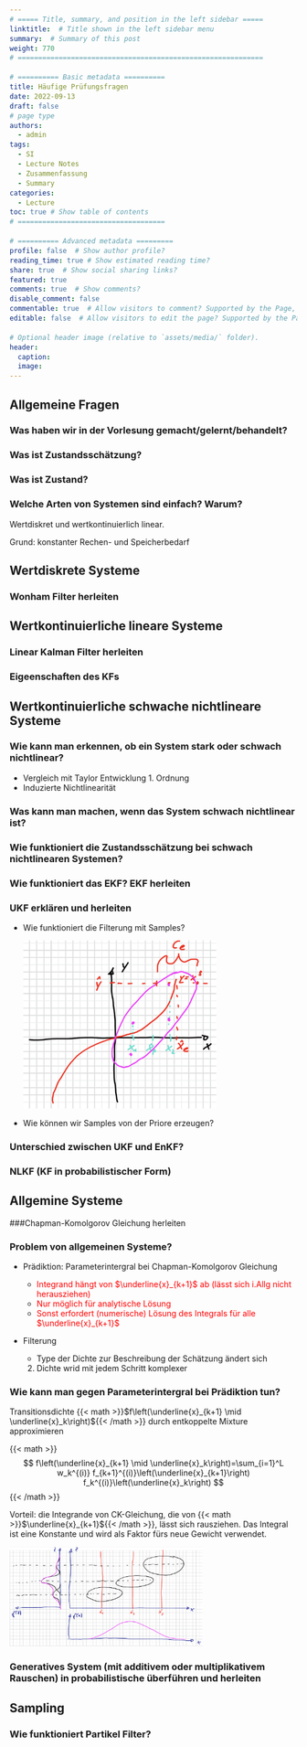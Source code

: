 ```yaml
---
# ===== Title, summary, and position in the left sidebar =====
linktitle:  # Title shown in the left sidebar menu
summary:  # Summary of this post
weight: 770
# ============================================================

# ========== Basic metadata ==========
title: Häufige Prüfungsfragen
date: 2022-09-13
draft: false
# page type
authors:
  - admin
tags:
  - SI
  - Lecture Notes
  - Zusammenfassung
  - Summary
categories:
  - Lecture
toc: true # Show table of contents
# ====================================

# ========== Advanced metadata =========
profile: false  # Show author profile?
reading_time: true # Show estimated reading time?
share: true  # Show social sharing links?
featured: true
comments: true  # Show comments?
disable_comment: false
commentable: true  # Allow visitors to comment? Supported by the Page, Post, and Book content types.
editable: false  # Allow visitors to edit the page? Supported by the Page, Post, and Book content types.

# Optional header image (relative to `assets/media/` folder).
header:
  caption: 
  image:  
---
```


## Allgemeine Fragen

### Was haben wir in der Vorlesung gemacht/gelernt/behandelt?





### Was ist Zustandsschätzung?



### Was ist Zustand?





### Welche Arten von Systemen sind einfach? Warum?

Wertdiskret und wertkontinuierlich linear.

Grund: konstanter Rechen- und Speicherbedarf



## Wertdiskrete Systeme

### Wonham Filter herleiten



## Wertkontinuierliche lineare Systeme

### Linear Kalman Filter herleiten



### Eigeenschaften des KFs





## Wertkontinuierliche schwache nichtlineare Systeme

### Wie kann man erkennen, ob ein System stark oder schwach nichtlinear?

- Vergleich mit Taylor Entwicklung 1. Ordnung
- Induzierte Nichtlinearität

### Was kann man machen, wenn das System schwach nichtlinear ist?



### Wie funktioniert die Zustandsschätzung bei schwach nichtlinearen Systemen?



### Wie funktioniert das EKF? EKF herleiten



### UKF erklären und herleiten

- Wie funktioniert die Filterung mit Samples?

  <img src="https://raw.githubusercontent.com/EckoTan0804/upic-repo/master/uPic/截屏2022-09-12 22.29.08.png" alt="截屏2022-09-12 22.29.08" style="zoom: 33%;" />



- Wie können wir Samples von der Priore erzeugen?



### Unterschied zwischen UKF und EnKF?



### NLKF (KF in probabilistischer Form)





## Allgemine Systeme



###Chapman-Komolgorov Gleichung herleiten



### Problem von allgemeinen Systeme?

- Prädiktion: Parameterintergral bei Chapman-Komolgorov Gleichung
  - <span style="color: Red">Integrand hängt von $\underline{x}_{k+1}$ ab (lässt sich i.Allg nicht herausziehen)</span>
  - <span style="color: Red">Nur möglich für analytische Lösung</span>
  - <span style="color: Red">Sonst erfordert (numerische) Lösung des Integrals für alle $\underline{x}_{k+1}$</span>

- Filterung
  - Type der Dichte zur Beschreibung der Schätzung ändert sich
  2. Dichte wrid mit jedem Schritt komplexer



### Wie kann man gegen Parameterintergral bei Prädiktion tun?

Transitionsdichte {{< math >}}$f\left(\underline{x}_{k+1} \mid \underline{x}_k\right)${{< /math >}} durch entkoppelte Mixture approximieren

{{< math >}}
$$
f\left(\underline{x}_{k+1} \mid \underline{x}_k\right)=\sum_{i=1}^L w_k^{(i)} f_{k+1}^{(i)}\left(\underline{x}_{k+1}\right) f_k^{(i)}\left(\underline{x}_k\right)
$$
{{< /math >}} 

Vorteil: die Integrande von CK-Gleichung, die von {{< math >}}$\underline{x}_{k+1}${{< /math >}}, lässt sich rausziehen. Das Integral ist eine Konstante und wird als Faktor fürs neue Gewicht verwendet.

<img src="https://raw.githubusercontent.com/EckoTan0804/upic-repo/master/uPic/截屏2022-09-13 20.55.22.png" alt="截屏2022-09-13 20.55.22" style="zoom: 33%;" />



### Generatives System (mit additivem oder multiplikativem Rauschen) in probabilistische überführen und herleiten









## Sampling 

### Wie funktioniert Partikel Filter? 


